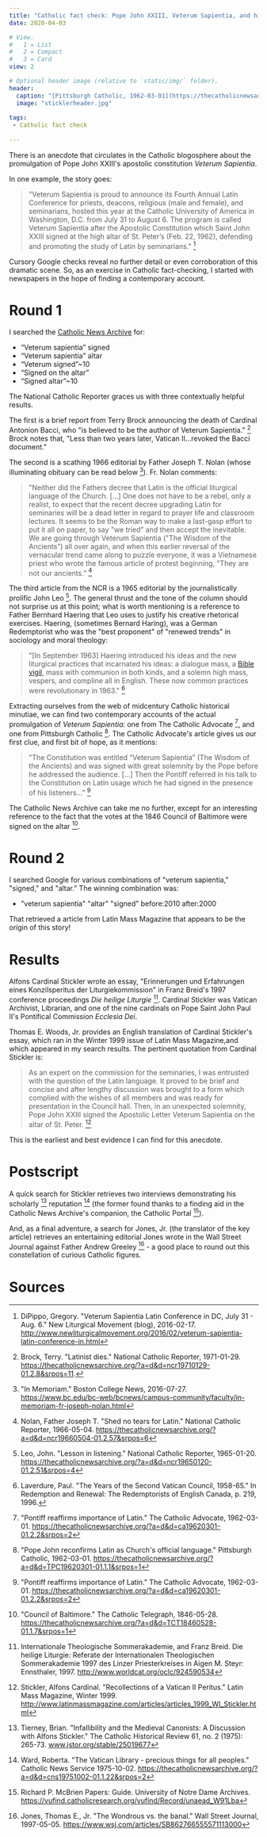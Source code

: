 ```yaml
---
title: "Catholic fact check: Pope John XXIII, Veterum Sapientia, and high altars"
date: 2020-04-03

# View.
#   1 = List
#   2 = Compact
#   3 = Card
view: 2

# Optional header image (relative to `static/img/` folder).
header:
  caption: "[Pittsburgh Catholic, 1962-03-01](https://thecatholicnewsarchive.org/?a=d&d=TPC19620301-01.1.1&srpos=1)"
  image: "sticklerheader.jpg"
  
tags:
 - Catholic fact check
 
---
```


There is an anecdote that circulates in the Catholic blogosphere about the promulgation of Pope John XXIII's apostolic constitution _Veterum Sapientia_. 

In one example, the story goes: 

> "Veterum Sapientia is proud to announce its Fourth Annual Latin Conference for priests, deacons, religious (male and female), and seminarians, hosted this year at the Catholic University of America in Washington, D.C. from July 31 to August 6. The program is called Veterum Sapientia after the Apostolic Constitution which Saint John XXIII signed at the high altar of St. Peter’s (Feb. 22, 1962), defending and promoting the study of Latin by seminarians." [^1]

Cursory Google checks reveal no further detail or even corroboration of this dramatic scene. So, as an exercise in Catholic fact-checking, I started with newspapers in the hope of finding a contemporary account. 

# Round 1 

I searched the [Catholic News Archive](https://thecatholicnewsarchive.org/) for: 

* “Veterum sapientia” signed
* “Veterum sapientia” altar
* “Veterum signed”~10
* “Signed on the altar”
* “Signed altar”~10

The National Catholic Reporter graces us with three contextually helpful results. 

The first is a brief report from Terry Brock announcing the death of Cardinal Antonion Bacci, who "is believed to be the author of Veterum Sapientia." [^2] Brock notes that, "Less than two years later, Vatican II...revoked the Bacci document." 

The second is a scathing 1966 editorial by Father Joseph T. Nolan (whose illuminating obituary can be read below [^3]). Fr. Nolan comments: 

> "Neither did the Fathers decree that Latin is the official liturgical language of the Church. […] One does not have to be a rebel, only a realist, to expect that the recent decree upgrading Latin for seminaries will be a dead letter in regard to prayer life and classroom lectures. It seems to be the Roman way to make a last-gasp effort to put it all on paper, to say "we tried” and then accept the inevitable.  We are going through Veterum Sapientia ("The Wisdom of the Ancients”) all over again, and when this earlier reversal of the vernacular trend came along to puzzle everyone, it was a Vietnamese priest who wrote the famous article of protest beginning, "They are not our ancients.” [^4]

The third article from the NCR is a 1965 editorial by the journalistically prolific John Leo [^5]. The general thrust and the tone of the column should not surprise us at this point; what is worth mentioning is a reference to Father Bernhard Haering that Leo uses to justify his creative rhetorical exercises. Haering, (sometimes Bernard Haring), was a German Redemptorist who was the "best 
proponent" of "renewed trends" in sociology and moral theology: 

> "[In September 1963] Haering introduced his ideas and the new liturgical practices that incarnated his ideas: a dialogue mass, a [Bible](https://onepeterfive.com/bible-vigils/) [vigil](http://www.newliturgicalmovement.org/2019/10/bible-vigils-guest-article-by-sharon.html), mass with communion in both kinds, and a solemn high mass, vespers, and compline all in English. These now common practices were revolutionary in 1963." [^6]

Extracting ourselves from the web of midcentury Catholic historical minutiae, we can find two contemporary accounts of the actual promulgation of _Veterum Sapientia_: one from The Catholic Advocate [^7], and one from Pittsburgh Catholic [^8]. The Catholic Advocate's article gives us our first clue, and first bit of hope, as it mentions: 

> "The Constitution was entitled “Veterum Sapientia” (The Wisdom of the Ancients) and was signed with great solemnity by the Pope before he addressed the audience. [...] Then the Pontiff referred in his talk to the Constitution on Latin usage which he had signed in the presence of his listeners..." [^7]

The Catholic News Archive can take me no further, except for an interesting reference to the fact that the votes at the 1846 Council of Baltimore were signed on the altar [^9].

# Round 2

I searched Google for various combinations of "veterum sapientia," "signed," and "altar." The winning combination was: 

* "veterum sapientia" "altar" "signed" before:2010 after:2000

That retrieved a article from Latin Mass Magazine that appears to be the origin of this story!

# Results

Alfons Cardinal Stickler wrote an essay, "Erinnerungen und Erfahrungen eines Konzilsperitus der Liturgiekommission" in Franz Breid's 1997 conference proceedings _Die heilige Liturgie_ [^10]. Cardinal Stickler was Vatican Archivist, Librarian, and one of the nine cardinals on Pope Saint John Paul II's Pontifical Commission _Ecclesia Dei_. 

Thomas E. Woods, Jr. provides an English translation of Cardinal Stickler's essay, which ran in the Winter 1999 issue of Latin Mass Magazine,and which appeared in my search results. The pertinent quotation from Cardinal Stickler is:

> As an expert on the commission for the seminaries, I was entrusted with the question of the Latin language. It proved to be brief and concise and after lengthy discussion was brought to a form which complied with the wishes of all members and was ready for presentation in the Council hall. Then, in an unexpected solemnity, Pope John XXIII signed the Apostolic Letter Veterum Sapientia on the altar of St. Peter. [^11]

This is the earliest and best evidence I can find for this anecdote. 

# Postscript 

A quick search for Stickler retrieves two interviews demonstrating his scholarly [^12] reputation [^13] (the former found thanks to a finding aid in the Catholic News Archive's companion, the Catholic Portal [^14]).

And, as a final adventure, a search for Jones, Jr. (the translator of the key article) retrieves an entertaining editorial Jones wrote in the Wall Street Journal against Father Andrew Greeley [^15] - a good place to round out this constellation of curious Catholic figures.

# Sources

[^1]: DiPippo, Gregory. "Veterum Sapientia Latin Conference in DC, July 31 - Aug. 6." New Liturgical Movement (blog), 2016-02-17. http://www.newliturgicalmovement.org/2016/02/veterum-sapientia-latin-conference-in.html 
[^2]: Brock, Terry. "Latinist dies." National Catholic Reporter, 1971-01-29. https://thecatholicnewsarchive.org/?a=d&d=ncr19710129-01.2.8&srpos=11.
[^3]: "In Memoriam." Boston College News, 2016-07-27. https://www.bc.edu/bc-web/bcnews/campus-community/faculty/in-memoriam-fr-joseph-nolan.html
[^4]: Nolan, Father Joseph T. "Shed no tears for Latin." National Catholic Reporter, 1966-05-04. https://thecatholicnewsarchive.org/?a=d&d=ncr19660504-01.2.57&srpos=6
[^5]: Leo, John. "Lesson in listening." National Catholic Reporter, 1965-01-20. https://thecatholicnewsarchive.org/?a=d&d=ncr19650120-01.2.51&srpos=4
[^6]: Laverdure, Paul. "The Years of the Second Vatican Council, 1958-65." In Redemption and Renewal: The Redemptorists of English Canada, p. 219, 1996.
[^7]: "Pontiff reaffirms importance of Latin." The Catholic Advocate, 1962-03-01. https://thecatholicnewsarchive.org/?a=d&d=ca19620301-01.2.2&srpos=2
[^8]: "Pope John reconfirms Latin as Church's official language." Pittsburgh Catholic, 1962-03-01. https://thecatholicnewsarchive.org/?a=d&d=TPC19620301-01.1.1&srpos=1
[^9]: "Council of Baltimore." The Catholic Telegraph, 1846-05-28. https://thecatholicnewsarchive.org/?a=d&d=TCT18460528-01.1.7&srpos=1
[^10]: Internationale Theologische Sommerakademie, and Franz Breid. Die heilige Liturgie: Referate der Internationalen Theologischen Sommerakademie 1997 des Linzer Priesterkreises in Aigen M. Steyr: Ennsthaler, 1997. http://www.worldcat.org/oclc/924590534
[^11]: Stickler, Alfons Cardinal. "Recollections of a Vatican II Peritus." Latin Mass Magazine, Winter 1999. http://www.latinmassmagazine.com/articles/articles_1999_WI_Stickler.html
[^12]: Tierney, Brian. "Infallibility and the Medieval Canonists: A Discussion with Alfons Stickler." The Catholic Historical Review 61, no. 2 (1975): 265-73. www.jstor.org/stable/25019677
[^13]: Ward, Roberta. "The Vatican Library - precious things for all peoples." Catholic News Service 1975-10-02. https://thecatholicnewsarchive.org/?a=d&d=cns19751002-01.1.22&srpos=2
[^14]: Richard P. McBrien Papers: Guide. University of Notre Dame Archives. https://vufind.catholicresearch.org/vufind/Record/unaead_W91Lba
[^15]: Jones, Thomas E., Jr. "The Wondrous vs. the banal." Wall Street Journal, 1997-05-05. https://www.wsj.com/articles/SB862766555571113000

